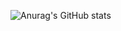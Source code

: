 ![Anurag's GitHub stats](https://github-readme-stats.vercel.app/api?username=filgueira5&show_icons=true&theme=radical)
